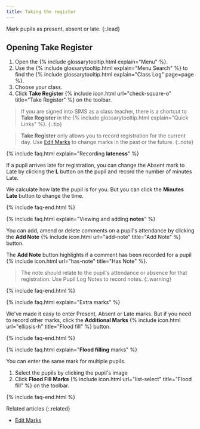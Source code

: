 ```yaml
---
title: Taking the register
---
```


Mark pupils as present, absent or late.
{:.lead}

## Opening Take Register

1. Open the {% include glossarytooltip.html explain="Menu" %}.
1. Use the {% include glossarytooltip.html explain="Menu Search" %} to find the {% include glossarytooltip.html explain="Class Log" page=page %}.
1. Choose your class.
1. Click **Take Register** {% include icon.html url="check-square-o" title="Take Register" %} on the toolbar.

> If you are signed into SIMS as a class teacher, there is a shortcut to **Take Register** in the {% include glossarytooltip.html explain="Quick Links" %}.
{:.tip}

> **Take Register** only allows you to record registration for the current day. Use [Edit Marks](../../schoolmanagement/attendance/edit-marks) to change marks in the past or the future.
{:.note}

{% include faq.html explain="Recording **lateness**" %}

If a pupil arrives late for registration, you can change the Absent mark to Late  by clicking the **L** button on the pupil and record the number of minutes Late.

We calculate how late the pupil is for you.  But you can click the **Minutes Late** button to change the time.

{% include faq-end.html  %}

{% include faq.html explain="Viewing and adding **notes**" %}

You can add, amend or delete comments on a pupil's attendance by clicking the **Add Note** {% include icon.html url="add-note" title="Add Note" %} button.

The **Add Note** button highlights if a comment has been recorded for a pupil {% include icon.html url="has-note" title="Has Note" %}.

> The note should relate to the pupil's attendance or absence for that registration. Use Pupil Log Notes to record notes.
{:.warning}

{% include faq-end.html  %}

{% include faq.html explain="Extra marks" %}

We've made it easy to enter Present, Absent or Late marks. But if you need to record other marks, click the **Additional Marks** {% include icon.html url="ellipsis-h" title="Flood fill" %} button.

{% include faq-end.html  %}

{% include faq.html explain="**Flood filling** marks" %}

You can enter the same mark for multiple pupils.

1. Select the pupils by clicking the pupil's image
1. Click  **Flood Fill Marks** {% include icon.html url="list-select" title="Flood fill" %} on the toolbar.

{% include faq-end.html  %}

Related articles
{:.related}

* [Edit Marks](../../schoolmanagement/attendance/edit-marks)